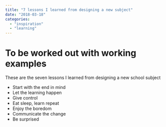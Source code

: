```yaml
---
title: "7 lessons I learned from designing a new subject"
date: "2018-03-18"
categories: 
  - "inspiration"
  - "learning"
---
```


# To be worked out with working examples

These are the seven lessons I learned from designing a new school subject

- Start with the end in mind
- Let the learning happen
- Give control
- Eat sleep, learn repeat
- Enjoy the boredom
- Communicate the change
- Be surprised
